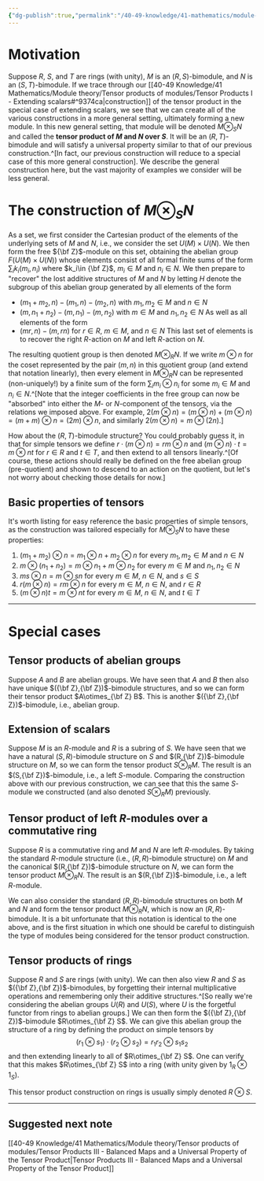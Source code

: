 ```yaml
---
{"dg-publish":true,"permalink":"/40-49-knowledge/41-mathematics/module-theory/tensor-products-of-modules/tensor-products-ii-tensor-products-of-bimodules/","tags":["module_theory"],"updated":"2024-10-11T09:56:17-07:00"}
---
```



# Motivation

Suppose $R$, $S$, and $T$ are rings (with unity), $M$ is an $(R,S)$-bimodule, and $N$ is an $(S,T)$-bimodule. If we trace through our [[40-49 Knowledge/41 Mathematics/Module theory/Tensor products of modules/Tensor Products I - Extending scalars#^9374ca\|construction]] of the tensor product in the special case of extending scalars, we see that we can create all of the various constructions in a more general setting, ultimately forming a new module. In this new general setting, that module will be denoted $M\otimes_S N$ and called the **tensor product of $M$ and $N$ over $S$**. It will be an $(R,T)$-bimodule and will satisfy a universal property similar to that of our previous construction.^[In fact, our previous construction will reduce to a special case of this more general construction]. We describe the general construction here, but the vast majority of examples we consider will be less general.
# The construction of $M\otimes_S N$

As a set, we first consider the Cartesian product of the elements of the underlying sets of $M$ and $N$, i.e., we consider the set $U(M)\times U(N)$. We then form the free ${\bf Z}$-module on this set, obtaining the abelian group $F(U(M)\times U(N))$ whose elements consist of all formal finite sums of the form $\displaystyle \sum_i k_i(m_i, n_i)$ where $k_i\in {\bf Z}$, $m_i\in M$ and $n_i\in N$. We then prepare to "recover" the lost additive structures of $M$ and $N$ by letting $H$ denote the subgroup of this abelian group generated by all elements of the form
- $(m_1+m_2,n)-(m_1,n)-(m_2,n)$ with $m_1, m_2\in M$ and $n\in N$
- $(m,n_1+n_2)-(m,n_1)-(m,n_2)$ with $m\in M$ and $n_1, n_2\in N$
As well as all elements of the form
- $(mr,n)-(m,rn)$ for $r\in R$, $m\in M$, and $n\in N$
This last set of elements is to recover the right $R$-action on $M$ and left $R$-action on $N$.

The resulting quotient group is then denoted $M\otimes_R N$. If we write $m\otimes n$ for the coset represented by the pair $(m,n)$ in this quotient group (and extend that notation linearly), then every element in $M\otimes_R N$ can be represented (non-uniquely!) by a finite sum of the form $\sum_i m_i\otimes n_i$ for some $m_i\in M$ and $n_i\in N$.^[Note that the integer coefficients in the free group can now be "absorbed" into either the $M$- or $N$-component of the tensors, via the relations we imposed above. For example, $2(m\otimes n) = (m\otimes n)+(m\otimes n) = (m+m)\otimes n = (2m)\otimes n$, and similarly $2(m\otimes n) = m\otimes (2n)$.]

How about the $(R,T)$-bimodule structure? You could probably guess it, in that for simple tensors we define $r\cdot (m\otimes n) = rm\otimes n$ and $(m\otimes n)\cdot t = m\otimes nt$ for $r\in R$ and $t\in T$, and then extend to all tensors linearly.^[Of course, these actions should really be defined on the free abelian group (pre-quotient) and shown to descend to an action on the quotient, but let's not worry about checking those details for now.]

## Basic properties of tensors

It's worth listing for easy reference the basic properties of simple tensors, as the construction was tailored especially for $M\otimes_S N$ to have these properties:

1. $(m_1+m_2)\otimes n = m_1\otimes n+m_2\otimes n$ for every $m_1, m_2\in M$ and $n\in N$
2. $m\otimes (n_1+n_2)=m\otimes n_1+m\otimes n_2$ for every $m\in M$ and $n_1, n_2\in N$
3. $ms\otimes n = m\otimes sn$ for every $m\in M$, $n\in N$, and $s\in S$
4. $r(m\otimes n)=rm\otimes n$ for every $m\in M$, $n\in N$, and $r\in R$
5. $(m\otimes n)t = m\otimes nt$ for every $m\in M$, $n\in N$, and $t\in T$

---
# Special cases
## Tensor products of abelian groups

Suppose $A$ and $B$ are abelian groups. We have seen that $A$ and $B$ then also have unique $({\bf Z},{\bf Z})$-bimodule structures, and so we can form their tensor product $A\otimes_{\bf Z} B$. This is another $({\bf Z},{\bf Z})$-bimodule, i.e., abelian group.
## Extension of scalars

Suppose $M$ is an $R$-module and $R$ is a subring of $S$. We have seen that we have a natural $(S,R)$-bimodule structure on $S$ and $(R,{\bf Z})$-bimodule structure on $M$, so we can form the tensor product $S\otimes_R M$. The result is an $(S,{\bf Z})$-bimodule, i.e., a left $S$-module. Comparing the construction above with our previous construction, we can see that this the same $S$-module we constructed (and also denoted $S\otimes_R M$) previously.
## Tensor product of left $R$-modules over a commutative ring

Suppose $R$ is a commutative ring and $M$ and $N$ are left $R$-modules. By taking the standard $R$-module structure (i.e., $(R,R)$-bimodule structure) on $M$ and the canonical $(R,{\bf Z})$-bimodule structure on $N$, we can form the tensor product $M\otimes_R N$. The result is an $(R,{\bf Z})$-bimodule, i.e., a left $R$-module.

We can also consider the standard $(R,R)$-bimodule structures on both $M$ and $N$ and form the tensor product $M\otimes_R N$, which is now an $(R,R)$-bimodule. It is a bit unfortunate that this notation is identical to the one above, and is the first situation in which one should be careful to distinguish the type of modules being considered for the tensor product construction.

## Tensor products of rings

Suppose $R$ and $S$ are rings (with unity). We can then also view $R$ and $S$ as $({\bf Z},{\bf Z})$-bimodules, by forgetting their internal multiplicative operations and remembering only their additive structures.^[So really we're considering the abelian groups $U(R)$ and $U(S)$, where $U$ is the forgetful functor from rings to abelian groups.] We can then form the $({\bf Z},{\bf Z})$-bimodule $R\otimes_{\bf Z} S$. We can give this abelian group the structure of a ring by defining the product on simple tensors by
$$(r_1\otimes s_1)\cdot (r_2\otimes s_2)=r_1r_2\otimes s_1s_2$$
and then extending linearly to all of $R\otimes_{\bf Z} S$. One can verify that this makes $R\otimes_{\bf Z} S$ into a ring (with unity given by $1_R\otimes 1_S$).

This tensor product construction on rings is usually simply denoted $R\otimes S$.

---

## Suggested next note

[[40-49 Knowledge/41 Mathematics/Module theory/Tensor products of modules/Tensor Products III - Balanced Maps and a Universal Property of the Tensor Product\|Tensor Products III - Balanced Maps and a Universal Property of the Tensor Product]]